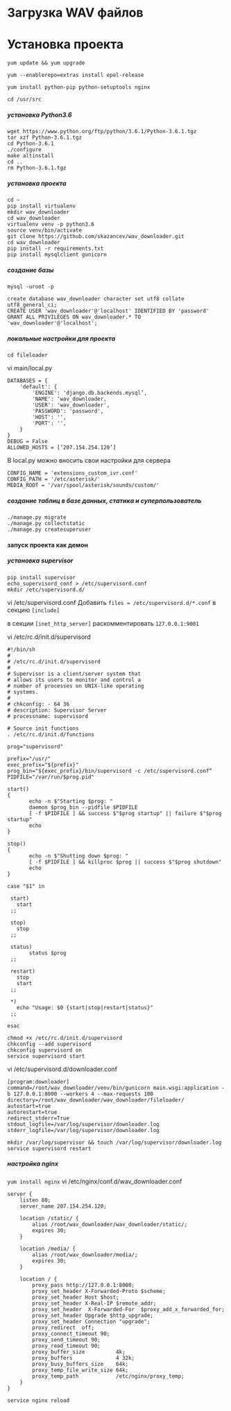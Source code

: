 # Загрузка WAV файлов

# Установка проекта
`yum update && yum upgrade`

`yum --enablerepo=extras install epel-release`

`yum install python-pip python-setuptools nginx`

`cd /usr/src`

##### установка Python3.6
```
wget https://www.python.org/ftp/python/3.6.1/Python-3.6.1.tgz
tar xzf Python-3.6.1.tgz
cd Python-3.6.1
./configure
make altinstall
cd ..
rm Python-3.6.1.tgz
```

##### установка проекта
```
cd ~
pip install virtualenv
mkdir wav_downloader
cd wav_downloader
virtualenv venv -p python3.6
source venv/bin/activate
git clone https://github.com/skazancev/wav_downloader.git
cd wav_downloader
pip install -r requirements.txt
pip install mysqlclient gunicorn
```

##### создание базы
`mysql -uroot -p`
```
create database wav_downloader character set utf8 collate utf8_general_ci;
CREATE USER 'wav_downloader'@'localhost' IDENTIFIED BY 'password'
GRANT ALL PRIVILEGES ON wav_downloader.* TO 'wav_downloader'@'localhost';
```

##### локальные настройки для проекта
`cd fileloader`

vi main/local.py
```
DATABASES = {
    'default': {
        'ENGINE': 'django.db.backends.mysql’,
        'NAME': ‘wav_downloader,
        'USER': 'wav_downloader',
        'PASSWORD': 'password',
        'HOST': '',
        'PORT': '',
    }
}
DEBUG = False
ALLOWED_HOSTS = [‘207.154.254.120’]
```
В local.py можно вносить свои настройки для сервера

    CONFIG_NAME = 'extensions_custom_ivr.conf'
    CONFIG_PATH = '/etc/asterisk/'
    MEDIA_ROOT = '/var/spool/asterisk/sounds/custom/'



##### создание таблиц в базе данных, статика и суперпользователь
```
./manage.py migrate
./manage.py collectstatic
./manage.py createsuperuser
```

#### запуск проекта как демон
##### установка supervisor
```
pip install supervisor
echo_supervisord_conf > /etc/supervisord.conf
mkdir /etc/supervisord.d/
```

vi /etc/supervisord.conf
Добавить `files = /etc/supervisord.d/*.conf` в секцию `[include]`

в секции `[inet_http_server]` раскомментировать `127.0.0.1:9001`


vi /etc/rc.d/init.d/supervisord
```
#!/bin/sh
#
# /etc/rc.d/init.d/supervisord
#
# Supervisor is a client/server system that
# allows its users to monitor and control a
# number of processes on UNIX-like operating
# systems.
#
# chkconfig: - 64 36
# description: Supervisor Server
# processname: supervisord

# Source init functions
. /etc/rc.d/init.d/functions

prog="supervisord"

prefix="/usr/"
exec_prefix="${prefix}"
prog_bin="${exec_prefix}/bin/supervisord -c /etc/supervisord.conf“
PIDFILE="/var/run/$prog.pid"

start()
{
       echo -n $"Starting $prog: "
       daemon $prog_bin --pidfile $PIDFILE
       [ -f $PIDFILE ] && success $"$prog startup" || failure $"$prog startup"
       echo
}

stop()
{
       echo -n $"Shutting down $prog: "
       [ -f $PIDFILE ] && killproc $prog || success $"$prog shutdown"
       echo
}

case "$1" in

 start)
   start
 ;;

 stop)
   stop
 ;;

 status)
       status $prog
 ;;

 restart)
   stop
   start
 ;;

 *)
   echo "Usage: $0 {start|stop|restart|status}"
 ;;

esac
```

```
chmod +x /etc/rc.d/init.d/supervisord
chkconfig --add supervisord
chkconfig supervisord on
service supervisord start
```
vi /etc/supervisord.d/downloader.conf
```
[program:downloader]
command=/root/wav_downloader/venv/bin/gunicorn main.wsgi:application -b 127.0.0.1:8000 --workers 4 --max-requests 100
directory=/root/wav_downloader/wav_downloader/fileloader/
autostart=true
autorestart=true
redirect_stderr=True
stdout_logfile=/var/log/supervisor/downloader.log
stderr_logfile=/var/log/supervisor/downloader.log
```

```
mkdir /var/log/supervisor && touch /var/log/supervisor/downloader.log
service supervisord restart
```

##### настройка nginx
`yum install nginx`
vi /etc/nginx/conf.d/wav_downloader.conf
```
server {
    listen 80;
    server_name 207.154.254.120;

    location /static/ {
        alias /root/wav_downloader/wav_downloader/static/;
        expires 30;
    }

    location /media/ {
        alias /root/wav_downloader/media/;
        expires 30;
    }

    location / {
        proxy_pass http://127.0.0.1:8000;
        proxy_set_header X-Forwarded-Proto $scheme;
        proxy_set_header Host $host;
        proxy_set_header X-Real-IP $remote_addr;
        proxy_set_header  X-Forwarded-For  $proxy_add_x_forwarded_for;
        proxy_set_header Upgrade $http_upgrade;
        proxy_set_header Connection "upgrade";
        proxy_redirect  off;
        proxy_connect_timeout 90;
        proxy_send_timeout 90;
        proxy_read_timeout 90;
        proxy_buffer_size          4k;
        proxy_buffers              4 32k;
        proxy_busy_buffers_size    64k;
        proxy_temp_file_write_size 64k;
        proxy_temp_path            /etc/nginx/proxy_temp;
    }
}
```

`service nginx reload`
